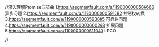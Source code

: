 //深入理解Promise五部曲
1.https://segmentfault.com/a/1190000000586666 异步问题
2.https://segmentfault.com/a/1190000000591382 控制权转换
3.https://segmentfault.com/a/1190000000593885 可靠性问题
4.https://segmentfault.com/a/1190000000600268 扩展问题
5.https://segmentfault.com/a/1190000000611040 LEGO


//
